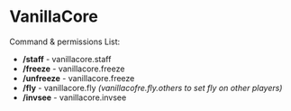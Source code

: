 # VanillaCore

Command & permissions List:
- **/staff** - vanillacore.staff
- **/freeze** - vanillacore.freeze
- **/unfreeze** - vanillacore.freeze
- **/fly** - vanillacore.fly *(vanillacofre.fly.others to set fly on other players)*
- **/invsee** - vanillacore.invsee
